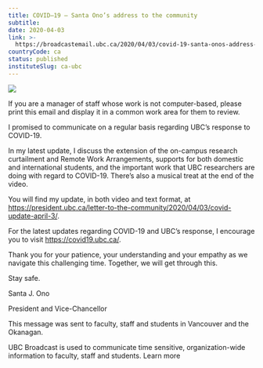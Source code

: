 ```yaml
---
title: COVID–19 — Santa Ono’s address to the community
subtitle: 
date: 2020-04-03
link: >-
  https://broadcastemail.ubc.ca/2020/04/03/covid-19-santa-onos-address-to-the-community/
countryCode: ca
status: published
instituteSlug: ca-ubc
---
```

![](https://cdn.ubc.ca/clf/7.0.4/img/favicon.ico)

If you are a manager of staff whose work is not computer-based, please print this email and display it in a common work area for them to review.

I promised to communicate on a regular basis regarding UBC’s response to COVID-19.

In my latest update, I discuss the extension of the on-campus research curtailment and Remote Work Arrangements, supports for both domestic and international students, and the important work that UBC researchers are doing with regard to COVID-19. There’s also a musical treat at the end of the video.

You will find my update, in both video and text format, at https://president.ubc.ca/letter-to-the-community/2020/04/03/covid-update-april-3/.

For the latest updates regarding COVID-19 and UBC’s response, I encourage you to visit https://covid19.ubc.ca/.

Thank you for your patience, your understanding and your empathy as we navigate this challenging time. Together, we will get through this.

Stay safe.

Santa J. Ono

President and Vice-Chancellor

This message was sent to faculty, staff and students in Vancouver and the Okanagan.

UBC Broadcast is used to communicate time sensitive, organization-wide information to faculty, staff and students. Learn more